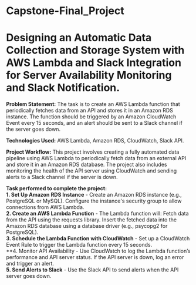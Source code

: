# Capstone-Final_Project
<h1>Designing an Automatic Data Collection and Storage System with AWS Lambda and Slack Integration for Server Availability Monitoring and Slack Notification.</h1>

**Problem Statement:**
The task is to create an AWS Lambda function that periodically fetches data from an API and stores it in an Amazon RDS instance. The function should be triggered by an Amazon CloudWatch Event every 15 seconds, and an alert should be sent to a Slack channel if the server goes down.

**Technologies Used:**
AWS Lambda, Amazon RDS, CloudWatch, Slack API.

**Project Workflow:**
This project involves creating a fully automated data pipeline using AWS Lambda to periodically fetch data from an external API and store it in an Amazon RDS database. The project also includes monitoring the health of the API server using CloudWatch and sending alerts to a Slack channel if the server is down.

**Task performed to complete the project:**</br>
**1. Set Up Amazon RDS Instance** - Create an Amazon RDS instance (e.g., PostgreSQL or MySQL). Configure the instance's security group to allow connections from AWS Lambda.</br>
**2. Create an AWS Lambda Function** - The Lambda function will: Fetch data from the API using the requests library. Insert the fetched data into the Amazon RDS database using a database driver (e.g., psycopg2 for PostgreSQL).</br>
**3. Schedule the Lambda Function with CloudWatch** - Set up a CloudWatch Event Rule to trigger the Lambda function every 15 seconds.</br>
**4. Monitor API Availability - Use CloudWatch to log the Lambda function’s performance and API server status. If the API server is down, log an error and trigger an alert.</br>
**5. Send Alerts to Slack** - Use the Slack API to send alerts when the API server goes down.
